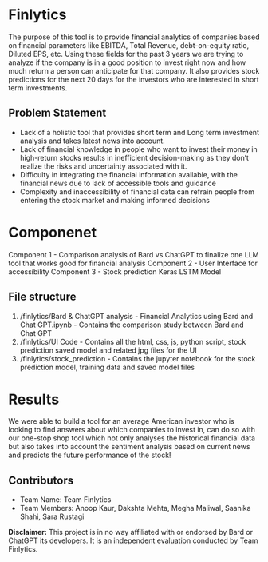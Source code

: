 # Finlytics

The purpose of this tool is to provide financial analytics of companies based on financial parameters like EBITDA, Total Revenue, debt-on-equity ratio, Diluted EPS, etc. Using these fields for the past 3 years we are trying to analyze if the company is in a good position to invest right now and how much return a person can anticipate for that company. It also provides stock predictions for the next 20 days for the investors who are interested in short term investments. 

## Problem Statement

- Lack of a holistic tool that provides short term and Long term investment analysis and takes latest news into account.
- Lack of financial knowledge in people who want to invest their money in high-return stocks results in inefficient decision-making as they don’t realize the risks and uncertainty associated with it.
- Difficulty in integrating the financial information available, with the financial news due to lack of accessible tools and guidance
- Complexity and inaccessibility of financial data can refrain people from entering the stock market and making informed decisions
  

# Componenet
Component 1 - Comparison analysis of Bard vs ChatGPT to finalize one LLM tool that works good for financial analysis 
Component 2 - User Interface for accessibility
Component 3 - Stock prediction Keras LSTM Model

## File structure 
1. /finlytics/Bard & ChatGPT analysis
       - Financial Analytics using Bard and Chat GPT.ipynb - Contains the comparison study between Bard and Chat GPT
2. /finlytics/UI Code
        - Contains all the html, css, js, python script, stock prediction saved model and related jpg files for the UI   
3. /finlytics/stock_prediction
        - Contains the jupyter notebook for the stock prediction model, training data and saved model files


# Results 
We were able to build a tool for an average American investor who is looking to find answers about which companies to invest in, can do so with our one-stop shop tool which not only analyses the historical financial data but also takes into account the sentiment analysis based on current news and predicts the future performance of the stock!


## Contributors
- Team Name: Team Finlytics
- Team Members: Anoop Kaur, Dakshta Mehta, Megha Maliwal, Saanika Shahi, Sara Rustagi

**Disclaimer:** This project is in no way affiliated with or endorsed by Bard or ChatGPT its developers. It is an independent evaluation conducted by Team Finlytics.
